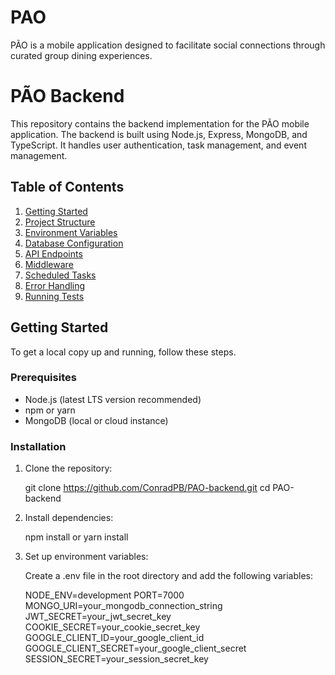 # PAO

PÃO is a mobile application designed to facilitate social connections through curated group dining experiences.

# PÃO Backend

This repository contains the backend implementation for the PÃO mobile application. The backend is built using Node.js, Express, MongoDB, and TypeScript. It handles user authentication, task management, and event management.

## Table of Contents

1. [Getting Started](#getting-started)
2. [Project Structure](#project-structure)
3. [Environment Variables](#environment-variables)
4. [Database Configuration](#database-configuration)
5. [API Endpoints](#api-endpoints)
6. [Middleware](#middleware)
7. [Scheduled Tasks](#scheduled-tasks)
8. [Error Handling](#error-handling)
9. [Running Tests](#running-tests)

## Getting Started

To get a local copy up and running, follow these steps.

### Prerequisites

- Node.js (latest LTS version recommended)
- npm or yarn
- MongoDB (local or cloud instance)

### Installation

1. Clone the repository:

   git clone https://github.com/ConradPB/PAO-backend.git
   cd PAO-backend

2. Install dependencies:

   npm install
   or
   yarn install

3. Set up environment variables:

   Create a .env file in the root directory and add the following variables:

   NODE_ENV=development
   PORT=7000
   MONGO_URI=your_mongodb_connection_string
   JWT_SECRET=your_jwt_secret_key
   COOKIE_SECRET=your_cookie_secret_key
   GOOGLE_CLIENT_ID=your_google_client_id
   GOOGLE_CLIENT_SECRET=your_google_client_secret
   SESSION_SECRET=your_session_secret_key
